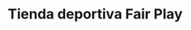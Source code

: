 ---
title: "Tienda deportiva Fair Play"
url: /puerto-gaitan/tienda-deportiva-fair-play/
shop: deportes
---